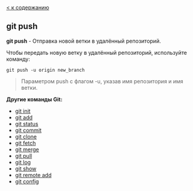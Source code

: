[< к содержанию](./readme.md)

## git push

**git push** - Отправка новой ветки в удалённый репозиторий.

Чтобы передать новую ветку в удалённый репозиторий, используйте команду: 

```bash=
git push -u origin new_branch
```
> Параметром push с флагом -u, указав имя репозитория и имя ветки.

**Другие команды Git:**
* [git init](./init.md)
* [git add](./add.md)
* [git status](./status.md)
* [git commit](./commit.md)
* [git clone](./clone.md)
* [git fetch](./fetch.md)
* [git merge](./merge.md)
* [git pull](./pull.md)
* [git log](./log.md)
* [git show](./show.md)
* [git remote add](./remote%20add.md)
* [git config](./config.md)